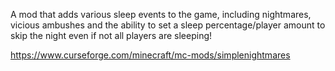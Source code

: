 A mod that adds various sleep events to the game, including nightmares, vicious ambushes and the ability to set a sleep percentage/player amount to skip the night even if not all players are sleeping!

https://www.curseforge.com/minecraft/mc-mods/simplenightmares
